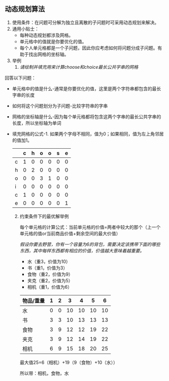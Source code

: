 ## 动态规划算法

1. 使用条件：在问题可分解为独立且离散的子问题时可采用动态规划来解决。
2. 通用小贴士：
   + 每种动态规划都涉及网格。
   + 单元格中的值就是你要优化的值。
   + 每个人单元格都是一个子问题，因此你应考虑如何将问题分成子问题。有助于找出网格的坐标轴。
3. 举例
   1. *请绘制并填充用来计算choose和choice最长公共字串的网格*

回答以下问题：

+ 单元格中的值是什么-通常是你要优化的值，这里是两个字符串都包含的最长字串的长度

+ 如何将这个问题划分为子问题-比较字符串的字串

+ 网格的坐标轴是什么-因为每个单元格都将包含这两个字串的最长公共字串的长度，所以坐标轴为单词

+ 填充网格的公式-1. 如果两个字母不相同，值为0；如果相同，值为左上角邻居的值加1。

  |      | c    | h    | o    | o    | s    | e    |
  | ---- | ---- | ---- | ---- | ---- | ---- | ---- |
  | c    | 1    | 0    | 0    | 0    | 0    | 0    |
  | h    | 0    | 2    | 0    | 0    | 0    | 0    |
  | o    | 0    | 0    | 3    | 1    | 0    | 0    |
  | i    | 0    | 0    | 0    | 0    | 0    | 0    |
  | c    | 1    | 0    | 0    | 0    | 0    | 0    |
  | e    | 0    | 0    | 0    | 0    | 0    | 1    |

  2. 约束条件下的最优解举例

     每个单元格的计算公式：当前单元格的价值=两者中较大的那个（上一个单元格的值or当前商品价值+剩余空间的最大价值）

     *假设你要去野营，你有一个容量为6的背包，需要决定该携带下面的哪些东西，其中每样东西都有相应的价值，价值越大意味着越重要。*

     + 水（重3，价值为10）
     + 书（重1，价值为3）
     + 食物（重2，价值为9）
     + 夹克（重2，价值为5）
     + 相机（重1，价值为6）

     

     | 物品/重量 | 1    | 2    | 3    | 4    | 5    | 6    |
     | --------- | ---- | ---- | ---- | ---- | ---- | ---- |
     | 水        | 0    | 0    | 10   | 10   | 10   | 10   |
     | 书        | 3    | 3    | 10   | 13   | 13   | 13   |
     | 食物      | 3    | 9    | 12   | 12   | 19   | 22   |
     | 夹克      | 3    | 9    | 12   | 14   | 19   | 22   |
     | 相机      | 6    | 9    | 15   | 18   | 20   | 25   |

     最大值25=6（相机）+19（9（食物）+10（水））

     所以带：相机，食物，水